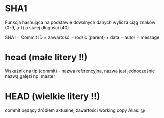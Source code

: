 # SHA1

Funkcja hashująca na podstawie dowolnych danych wylicza  ciąg znaków (0-9, a-f) o stałej długości (40)

SHA1 = Commit ID = zawartość + rodzic (parent) + data + autor + message

# head (małe litery !!)

Wskaźnik na tip (commit) - nazwa referencyjna, nazwa jest jednocześnie nazwą gałęzi np. master

# HEAD (wielkie litery !!)

commit będący źródłem aktualnej zawartości working copy
Alias: @